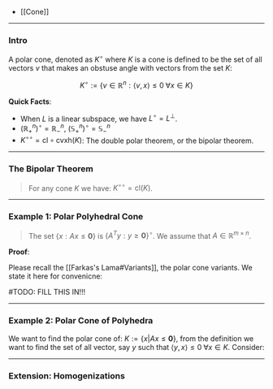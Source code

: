 * [[Cone]]


---
### **Intro**

A polar cone, denoted as $K^\circ$ where $K$ is a cone is defined to be the set of all vectors $v$ that makes an obstuse angle with vectors from the set $K$: 

$$
K^\circ := 
\left\lbrace
    v\in \mathbb{R}^n: 
    \langle v, x\rangle \le 0 \; \forall x \in K
\right\rbrace
$$

**Quick Facts**: 

* When $L$ is a linear subspace, we have $L^\circ = L^\perp$. 
* $(\mathbb R_+^n)^\circ = \mathbb R_-^n$, $(\mathbb S_+^n)^\circ =\mathbb S_-^n$
* $K^{\circ\circ} = \text{cl}\circ \text{cvxh}(K)$: The double polar theorem, or the bipolar theorem. 

---
### **The Bipolar Theorem**

> For any cone $K$ we have: $K^{\circ\circ} = \text{cl}(K)$. 

---
### **Example 1: Polar Polyhedral Cone**

> The set $\{x: Ax \le \mathbf 0\}$ is $\{A^T y: y\ge \mathbf 0\}^\circ$. We assume that $A \in \mathbb R^{m\times n}$. 

**Proof**: 

Please recall the [[Farkas's Lama#Variants]], the polar cone variants. We state it here for convenicne: 

#TODO: FILL THIS IN!!!




---
### **Example 2: Polar Cone of Polyhedra**

We want to find the polar cone of: $K := \{x| Ax \le \mathbf 0\}$, from the definition we want to find the set of all vector, say $y$ such that $\langle y, x\rangle \le 0\; \forall x \in K$. Consider: 



---
### **Extension: Homogenizations**




